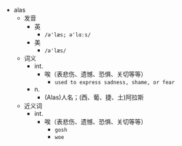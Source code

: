 - alas
  - 发音
    - 英
      - `/ə'læs; ə'lɑːs/`
    - 美
      - `/ə'læs/`
  - 词义
    - int.
      - 唉（表悲伤、遗憾、恐惧、关切等等）
        - `used to express sadness, shame, or fear`
    - n.
      - (Alas)人名；(西、葡、捷、土)阿拉斯
  - 近义词
    - int.
      - 唉（表悲伤、遗憾、恐惧、关切等等）
        - `gosh`
        - `woe`
